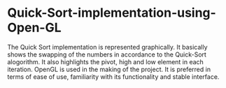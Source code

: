 # Quick-Sort-implementation-using-Open-GL
The Quick Sort implementation is represented graphically. It basically shows the swapping of the numbers in accordance to the Quick-Sort alogorithm. It also highlights the pivot, high and low element in each iteration. OpenGL is used in the making of the project. It is preferred in terms of ease of use, familiarity with its functionality and stable interface.
